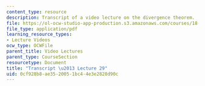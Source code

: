 ```yaml
---
content_type: resource
description: Transcript of a video lecture on the divergence theorem.
file: https://ol-ocw-studio-app-production.s3.amazonaws.com/courses/18-02-multivariable-calculus-fall-2007/0cf928b8ae3520051bc44e3e2828d90c_18_022007L29.pdf
file_type: application/pdf
learning_resource_types:
- Lecture Videos
ocw_type: OCWFile
parent_title: Video Lectures
parent_type: CourseSection
resourcetype: Document
title: "Transcript \u2013 Lecture 29"
uid: 0cf928b8-ae35-2005-1bc4-4e3e2828d90c
---
```

